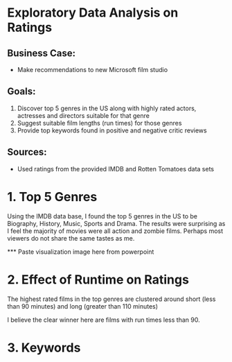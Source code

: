 # Exploratory Data Analysis on Ratings

## Business Case:
* Make recommendations to new Microsoft film studio

## Goals:
1. Discover top 5 genres in the US along with highly rated actors, actresses and directors suitable for that genre
2. Suggest suitable film lengths (run times) for those genres
3. Provide top keywords found in positive and negative critic reviews

## Sources:
* Used ratings from the provided IMDB and Rotten Tomatoes data sets

# 1. Top 5 Genres

Using the IMDB data base, I found the top 5 genres in the US to be Biography, History, Music, Sports and Drama.
The results were surprising as I feel the majority of movies were all action and zombie films.
Perhaps most viewers do not share the same tastes as me.


*** Paste visualization image here from powerpoint

# 2. Effect of Runtime on Ratings

The highest rated films in the top genres are clustered around short (less than 90 minutes)
and long (greater than 110 minutes)

I believe the clear winner here are films with run times less than 90.

# 3. Keywords
